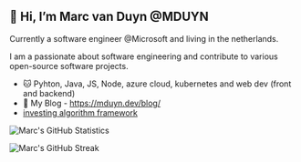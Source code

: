 👋 Hi, I’m Marc van Duyn @MDUYN
---
Currently a software engineer @Microsoft and living in the netherlands.

I am a passionate about software engineering and contribute to various open-source software projects.

- 🐱 Pyhton, Java, JS, Node, azure cloud, kubernetes and web dev (front and backend) 
- 💬 My Blog - https://mduyn.dev/blog/  
- [investing algorithm framework](https://investing-algorithm-framework.com)

![Marc's GitHub Statistics](https://github-readme-stats.vercel.app/api?username=MDUYN&show_icons=true)

<!-- | ![Top Languages](https://github-readme-stats.vercel.app/api/top-langs/?username=MDUYN) | -->

![Marc's GitHub Streak](https://github-readme-streak-stats.herokuapp.com/?user=MDUYN)
